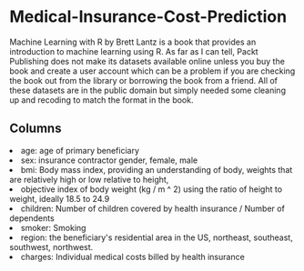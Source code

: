 # Medical-Insurance-Cost-Prediction
<p>Machine Learning with R by Brett Lantz is a book that provides an introduction to machine learning using R. As far as I can tell, Packt Publishing does not make its datasets available online unless you buy the book and create a user account which can be a problem if you are checking the book out from the library or borrowing the book from a friend. All of these datasets are in the public domain but simply needed some cleaning up and recoding to match the format in the book.</p>

<h2>Columns</h2>

<li>age: age of primary beneficiary</li>

<li>sex: insurance contractor gender, female, male</li>

<li>bmi: Body mass index, providing an understanding of body, weights that are relatively high or low relative to height,</li>
<li>objective index of body weight (kg / m ^ 2) using the ratio of height to weight, ideally 18.5 to 24.9</li>

<li>children: Number of children covered by health insurance / Number of dependents</li>

<li>smoker: Smoking</li></li>

<li>region: the beneficiary's residential area in the US, northeast, southeast, southwest, northwest.</li>

<li>charges: Individual medical costs billed by health insurance</li>

